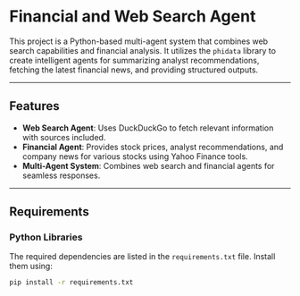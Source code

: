 # Financial and Web Search Agent

This project is a Python-based multi-agent system that combines web search capabilities and financial analysis. It utilizes the `phidata` library to create intelligent agents for summarizing analyst recommendations, fetching the latest financial news, and providing structured outputs.

---

## Features
- **Web Search Agent**: Uses DuckDuckGo to fetch relevant information with sources included.
- **Financial Agent**: Provides stock prices, analyst recommendations, and company news for various stocks using Yahoo Finance tools.
- **Multi-Agent System**: Combines web search and financial agents for seamless responses.

---

## Requirements

### Python Libraries
The required dependencies are listed in the `requirements.txt` file. Install them using:
```bash
pip install -r requirements.txt
